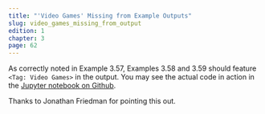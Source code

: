 ```yaml
---
title: "'Video Games' Missing from Example Outputs"
slug: video_games_missing_from_output
edition: 1
chapter: 3
page: 62
---
```

As correctly noted in Example 3.57, Examples 3.58 and 3.59 should
feature `<Tag: Video Games>` in the output. You may see the actual code
in action in the [Jupyter notebook on Github][Ch3 DB Notebook].

[Ch3 DB Notebook]: https://github.com/jambonrose/DjangoUnleashed-1.8/blob/master/Chapter_03_Model_Managers_and_QuerySets.ipynb

Thanks to Jonathan Friedman for pointing this out.
